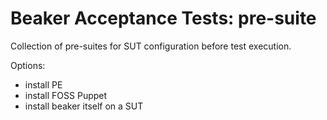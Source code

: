 # Beaker Acceptance Tests: pre-suite

Collection of pre-suites for SUT configuration before test execution.

Options:

- install PE
- install FOSS Puppet
- install beaker itself on a SUT
